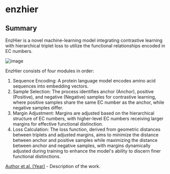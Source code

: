 # enzhier
## Summary
EnzHier is a novel machine-learning model integrating contrastive learning with hierarchical triplet loss to utilize the functional relationships encoded in EC numbers.

![image](https://github.com/user-attachments/assets/2fc199a2-4c74-426d-851d-6fa83e767506)

EnzHier consists of four modules in order:
1. Sequence Encoding: A protein language model encodes amino acid sequences into embedding vectors.
2. Sample Selection: The process identifies anchor (Anchor), positive (Positive), and negative (Negative) samples for contrastive learning, where positive samples share the same EC number as the anchor, while negative samples differ.
3. Margin Adjustment: Margins are adjusted based on the hierarchical structure of EC numbers, with higher-level EC numbers receiving larger margins for effective functional distinction.
4. Loss Calculation: The loss function, derived from geometric distances between triplets and adjusted margins, aims to minimize the distance between anchor and positive samples while maximizing the distance between anchor and negative samples, with margins dynamically adjusted during training to enhance the model's ability to discern finer functional distinctions.

[Author et al. (Year)](https://link-to-paper) - Description of the work.
